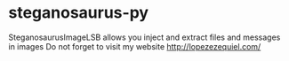# steganosaurus-py
SteganosaurusImageLSB allows you inject and extract files and messages in images
Do not forget to visit my website http://lopezezequiel.com/
